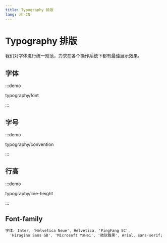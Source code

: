 ```yaml
---
title: Typography 排版
lang: zh-CN
---
```


# Typography 排版

我们对字体进行统一规范，力求在各个操作系统下都有最佳展示效果。

## 字体

:::demo

typography/font

:::

## 字号

:::demo

typography/convention

:::

## 行高

:::demo

typography/line-height

:::

## Font-family

```css
字体: Inter, 'Helvetica Neue', Helvetica, 'PingFang SC',
  'Hiragino Sans GB', 'Microsoft YaHei', '微软雅黑', Arial, sans-serif;
```
